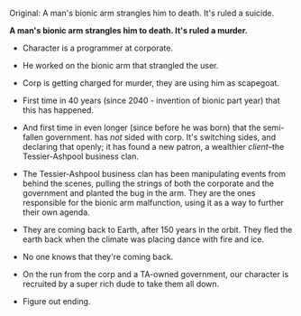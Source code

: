 Original: A man's bionic arm strangles him to death. It's ruled a suicide.

**A man's bionic arm strangles him to death. It's ruled a murder.**
- Character is a programmer at corporate.
- He worked on the bionic arm that strangled the user.
- Corp is getting charged for murder, they are using him as scapegoat.

- First time in 40 years (since 2040 - invention of bionic part year) that this has happened.
- And first time in even longer (since before he was born) that the semi-fallen government. has _not_ sided with corp. It's switching sides, and declaring that openly; it has found a new patron, a wealthier _client_–the Tessier-Ashpool business clan.
- The Tessier-Ashpool business clan has been manipulating events from behind the scenes, pulling the strings of both the corporate and the government and planted the bug in the arm. They are the ones responsible for the bionic arm malfunction, using it as a way to further their own agenda.

- They are coming back to Earth, after 150 years in the orbit. They fled the earth back when the climate was placing dance with fire and ice.
- No one knows that they're coming back.

- On the run from the corp and a TA-owned government, our character is recruited by a super rich dude to take them all down.

- Figure out ending.